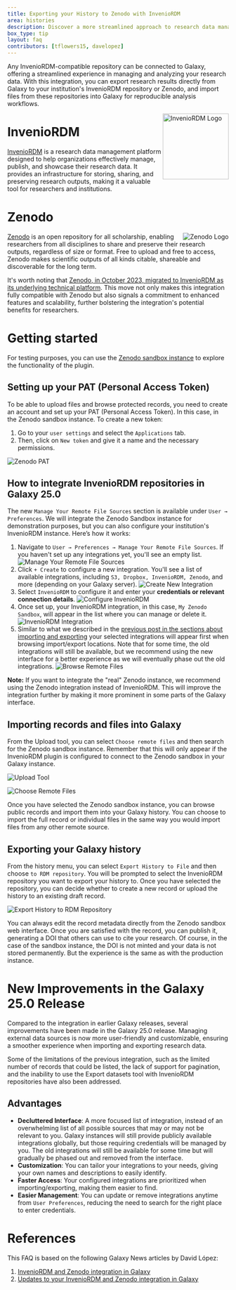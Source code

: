 ```yaml
---
title: Exporting your History to Zenodo with InvenioRDM
area: histories
description: Discover a more streamlined approach to research data management with Galaxy's integration with InvenioRDM-compatible repositories.
box_type: tip
layout: faq
contributors: [tflowers15, davelopez]
---
```


Any InvenioRDM-compatible repository can be connected to Galaxy, offering a streamlined experience in managing and analyzing your research data. With this integration, you can export research results directly from Galaxy to your institution's InvenioRDM repository or Zenodo, and import files from these repositories into Galaxy for reproducible analysis workflows.

<img style="float: right; width: 150px;" alt="InvenioRDM Logo" src="./images/inveniordm-logo.svg" />

# InvenioRDM

[InvenioRDM](https://inveniosoftware.org/products/rdm/) is a research data management platform designed to help organizations effectively manage, publish, and showcase their research data. It provides an infrastructure for storing, sharing, and preserving research outputs, making it a valuable tool for researchers and institutions.

# Zenodo

<img style="float: right; margin-left: 1rem;" alt="Zenodo Logo" src="./images/zenodo-gradient-logo.svg" />

[Zenodo](https://zenodo.org/) is an open repository for all scholarship, enabling researchers from all disciplines to share and preserve their research outputs, regardless of size or format. Free to upload and free to access, Zenodo makes scientific outputs of all kinds citable, shareable and discoverable for the long term.

It's worth noting that [Zenodo, in October 2023, migrated to InvenioRDM as its underlying technical platform](https://blog.zenodo.org/2023/10/13/2023-10-13-zenodo-rdm/). This move not only makes this integration fully compatible with Zenodo but also signals a commitment to enhanced features and scalability, further bolstering the integration's potential benefits for researchers.

# Getting started

For testing purposes, you can use the [Zenodo sandbox instance](https://sandbox.zenodo.org/) to explore the functionality of the plugin.

## Setting up your PAT (Personal Access Token)

To be able to upload files and browse protected records, you need to create an account and set up your PAT (Personal Access Token). In this case, in the Zenodo sandbox instance. To create a new token:

1. Go to your `user settings` and select the `Applications` tab.
2. Then, click on `New token` and give it a name and the necessary permissions.

![Zenodo PAT](./images/zenodo-pat.png)

## How to integrate InvenioRDM repositories in Galaxy 25.0

The new `Manage Your Remote File Sources` section is available under `User → Preferences`. We will integrate the Zenodo Sandbox instance for demonstration purposes, but you can also configure your institution's InvenioRDM instance. Here’s how it works:

1. Navigate to `User → Preferences → Manage Your Remote File Sources`. If you haven't set up any integrations yet, you'll see an empty list.
   ![Manage Your Remote File Sources](./images/1-empty-file-sources-list.png)
2. Click `+ Create` to configure a new integration. You'll see a list of available integrations, including `S3, Dropbox, InvenioRDM, Zenodo`, and more (depending on your Galaxy server).
   ![Create New Integration](./images/2-create-new.png)
3. Select `InvenioRDM` to configure it and enter your **credentials or relevant connection details**.
   ![Configure InvenioRDM](./images/3-invenio-template-filled.png)
4. Once set up, your InvenioRDM integration, in this case, `My Zenodo Sandbox`, will appear in the list where you can manage or delete it.
   ![InvenioRDM Integration](./images/4-instance-created.png)
5. Similar to what we described in the [previous post in the sections about importing and exporting](../2024-05-03-inveniordm-integration/#importing-records-and-files-into-galaxy) your selected integrations will appear first when browsing import/export locations. Note that for some time, the old integrations will still be available, but we recommend using the new interface for a better experience as we will eventually phase out the old integrations.
   ![Browse Remote Files](./images/5-upload-import.png)

**Note:** If you want to integrate the "real" Zenodo instance, we recommend using the Zenodo integration instead of InvenioRDM. This will improve the integration further by making it more prominent in some parts of the Galaxy interface.

## Importing records and files into Galaxy

From the Upload tool, you can select `Choose remote files` and then search for the Zenodo sandbox instance. Remember that this will only appear if the InvenioRDM plugin is configured to connect to the Zenodo sandbox in your Galaxy instance.

![Upload Tool](./images/upload-tool.png)

![Choose Remote Files](./images/choose-remote-files.png)

Once you have selected the Zenodo sandbox instance, you can browse public records and import them into your Galaxy history. You can choose to import the full record or individual files in the same way you would import files from any other remote source.

## Exporting your Galaxy history

From the history menu, you can select `Export History to File` and then choose `to RDM repository`. You will be prompted to select the InvenioRDM repository you want to export your history to. Once you have selected the repository, you can decide whether to create a new record or upload the history to an existing draft record.

![Export History to RDM Repository](./images/export-history.png)

You can always edit the record metadata directly from the Zenodo sandbox web interface. Once you are satisfied with the record, you can publish it, generating a DOI that others can use to cite your research. Of course, in the case of the sandbox instance, the DOI is not minted and your data is not stored permanently. But the experience is the same as with the production instance.

# New Improvements in the Galaxy 25.0 Release

Compared to the integration in earlier Galaxy releases, several improvements have been made in the Galaxy 25.0 release. Managing external data sources is now more user-friendly and customizable, ensuring a smoother experience when importing and exporting research data.

Some of the limitations of the previous integration, such as the limited number of records that could be listed, the lack of support for pagination, and the inability to use the Export datasets tool with InvenioRDM repositories have also been addressed.

## Advantages

- **Decluttered Interface**: A more focused list of integration, instead of an overwhelming list of all possible sources that may or may not be relevant to you. Galaxy instances will still provide publicly available integrations globally, but those requiring credentials will be managed by you. The old integrations will still be available for some time but will gradually be phased out and removed from the interface.
- **Customization**: You can tailor your integrations to your needs, giving your own names and descriptions to easily identify.
- **Faster Access**: Your configured integrations are prioritized when importing/exporting, making them easier to find.
- **Easier Management**: You can update or remove integrations anytime from `User Preferences`, reducing the need to search for the right place to enter credentials.

# References

This FAQ is based on the following Galaxy News articles by David López:

1. [InvenioRDM and Zenodo integration in Galaxy](https://galaxyproject.org/news/2024-05-03-inveniordm-integration/)
2. [Updates to your InvenioRDM and Zenodo integration in Galaxy
   ](https://galaxyproject.org/news/2025-03-10-inveniordm-integration-update/)
